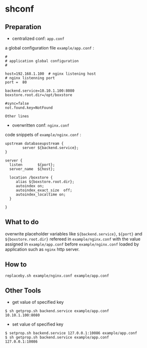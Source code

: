 # shconf

## Preparation

- centralized conf: ``app.conf``

a global configuration file ``example/app.conf`` :

```
#
# application global configuration
#

host=192.168.1.100  # nginx listening host
# nginx listenning port
port =  80

backend.service=10.10.1.100:8080
boxstore.root.dir=/opt/boxstore

#sync=false
not.found.key=NotFound

Other lines

```

- overwritten conf: ``nginx.conf``

code snippets of ``example/nginx.conf`` :

```
upstream databaseupstream {
        server ${backend.service};
}

server {
  listen       ${port};
  server_name  ${host};

  location /boxstore {
     alias ${boxstore.root.dir};
     autoindex on;
     autoindex_exact_size  off;
     autoindex_localtime on;
  }

}  

```

## What to do

overwrite placeholder variables like ``${backend.service}``, ``${port}`` and ``${boxstore.root.dir}`` refereed in ``example/nginx.conf`` with the value assigned in ``example/app.conf`` before ``example/nginx.conf`` loaded by application such as ``nginx`` http server.


## How to

```
replaceby.sh example/nginx.conf example/app.conf
```

## Other Tools

- get value of specified key

```
$ sh getprop.sh backend.service example/app.conf
10.10.1.100:8080
```

- set value of specified key

```
$ setprop.sh backend.service 127.0.0.1:10086 example/app.conf
$ sh getprop.sh backend.service example/app.conf
127.0.0.1:10086
```
